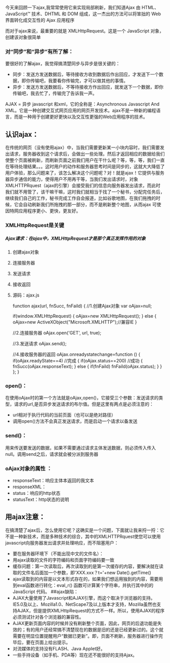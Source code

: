 今天来回顾一下ajax,我常常使用它来实现局部刷新，我们知道Ajax 由 HTML、JavaScript™ 技术、DHTML 和 DOM 组成，这一杰出的方法可以将笨拙的 Web 界面转化成交互性的 Ajax 应用程序

而对于ajax来说，最重要的就是 XMLHttpRequest。这是一个 JavaScript 对象，创建该对象很简单

### 对“同步”和“异步”有所了解： ##
要很好的了解ajax，我觉得搞清楚同步与异步是很关键的：

- 同步：发送方发送数据后，等待接收方收到数据后作出回应，才发送下一个数据，即你传输吧，我要看你传输完，才可以做其他的事情。
- 异步：发送方发送数据后，不等待接收方作出回应，就发送下一个数据，即你传输吧，我去忙了，传输完了告诉我一声。

AJAX = 异步 javascript 和xml，它的全称是：Asynchronous Javascript And XML。它是一种创建交互式网页应用的网页开发技术。ajax不是一种新的编程语言，而是一种用于创建更好更快以及交互性更强的Web应用程序的技术。
## 认识ajax：
在传统的网页（没有使用ajax）中，当我们需要更新某一小块内容时，我们需要发出请求，服务器收到这个请求后，会做出一些处理。然后才返回相应的数据给我们使整个页面被刷新，而刷新页面之前我们用户在干什么呢？等，等，等，我们一直在等待处理结果。。。这时用户的动作和服务器思考时间是同步的，这就大大降低了用户体验，那么问题来了，该怎么解决这个问题呢？对！就是ajax！它提供与服务器异步通信的能力，使得用户不用再干等，当我们发出请求时，对象XMLHTTPRquest（ajax的引擎）会接受我们的信息向服务器发出请求，而此时我们就不用管了，该干嘛干嘛，这时我们就相当于找了一个秘书，分配完任务后，继续我们自己的工作，秘书完成工作自会报道，比如谷歌地图，在我们拖拽的时候，它会自动刷新我们所拖拽的那一部分，而不是刷新整个地图，从而ajax 可使因特网应用程序更小、更快，更友好。
### XMLHttpRequest是关键

##### Ajax请求：在ajax中，XMLHttpRequest才是那个真正发挥作用的对象
1.    创建ajax对象
2.    连接服务器
3.    发送请求
4.    接收返回
5.    源码：ajax.js
	
        function ajax(url, fnSucc, fnFaild)
	    {
	     //1.创建Ajax对象
	     var oAjax=null;
	    
	     if(window.XMLHttpRequest)
	     {
	         oAjax=new XMLHttpRequest();
	     }
	     else
	     {
	         oAjax=new ActiveXObject("Microsoft.XMLHTTP");//兼容IE
	     }
	    
	     //2.连接服务器
	     oAjax.open('GET', url, true);
	    
	     //3.发送请求
	     oAjax.send();
	    
	     //4.接收服务器的返回
	     oAjax.onreadystatechange=function ()
	     {
	         if(oAjax.readyState==4) //完成
	         {
	              if(oAjax.status==200)  //成功
	              {
	                   fnSucc(oAjax.responseText);
	              }
	              else
	              {
	                   if(fnFaild)
	                       fnFaild(oAjax.status);
	              }
	         }
	     };
	 	}
### open()：
在使用oAjax时的第一个方法就是oAjax,open()，它接受三个参数：发送请求的类型，请求的url,是否异步发送请求的布尔值。但是这里有两点是必须注意的：

- url相对于执行代码的当前页面（也可以是绝对路径）
- 调用open()方法不会真正发送请求，而是启动一个请求以备发送

### send()：
用来传送要发送的数据，如果不需要通过请求主体发送数据，则必须传入传入null。调用send之后，请求就会被分派到服务器

### oAjax对象的属性 ：

- responseText：响应主体本返回的我文本
- responseXML：
- status：响应的http状态
- statusText：http状态的说明

## 用ajax注意：
在搞清楚了ajax后，怎么使用它呢？这确实是一个问题，下面就让我来捋一捋：它不是一种新技术，而是多种技术的综合，其中的XMLHTTPRquest使您可以使用javascript向服务器发出请求并处理响应，而不阻塞用户：

- 要在服务器环境下（不能出现中文的文件名）：
- 用ajax读取的文件的字符编码和页面字符编码要一致
- 缓存问题：第一次读取后，再次读取到的是第一次缓存的内容，要解决就在读取的文件名后面加一个参数，即'XXX.xxx？t='+new Date().getTime()
- ajax读取到的内容是以文本形式存在的，如果我们想运用独到的内容，需要用到eval函数进行转化：eval_r() 函数可计算某个字符串，并执行其中的的 JavaScript 代码。
##ajax缺陷：
- AJAX大量使用了Javascript和AJAX引擎，而这个取决于浏览器的支持。IE5.0及以上、Mozilla1.0、NetScape7及以上版本才支持，Mozilla虽然也支持AJAX，但是提供XMLHttpRequest的方式不一样。所以，使用AJAX的程序必须测试针对各个浏览器的兼容性。
- AJAX更新页面内容的时候并没有刷新整个页面，因此，网页的后退功能是失效的；有的用户还经常搞不清楚现在的数据是旧的还是已经更新过的。这个就需要在明显位置提醒用户“数据已更新”。即，页面不刷新，服务器进行操作完毕后，要在页面上给出提示。
- 对流媒体的支持没有FLASH、Java Applet好。
- 一些手持设备（如手机、PDA等）现在还不能很好的支持Ajax。


